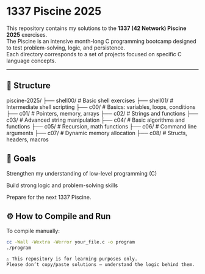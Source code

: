 #  1337 Piscine 2025

This repository contains my solutions to the **1337 (42 Network) Piscine 2025** exercises.  
The Piscine is an intensive month-long C programming bootcamp designed to test problem-solving, logic, and persistence.  
Each directory corresponds to a set of projects focused on specific C language concepts.

---

## 📂 Structure

piscine-2025/
├── shell00/ # Basic shell exercises
├── shell01/ # Intermediate shell scripting
├── c00/ # Basics: variables, loops, conditions
├── c01/ # Pointers, memory, arrays
├── c02/ # Strings and functions
├── c03/ # Advanced string manipulation
├── c04/ # Basic algorithms and functions
├── c05/ # Recursion, math functions
├── c06/ # Command line arguments
├── c07/ # Dynamic memory allocation
├── c08/ # Structs, headers, macros


## 🧠 Goals
Strengthen my understanding of low-level programming (C)

Build strong logic and problem-solving skills

Prepare for the next 1337 Piscine.

## ⚙️ How to Compile and Run

To compile manually:

```bash
cc -Wall -Wextra -Werror your_file.c -o program
./program

⚠️ This repository is for learning purposes only.
Please don’t copy/paste solutions — understand the logic behind them.
